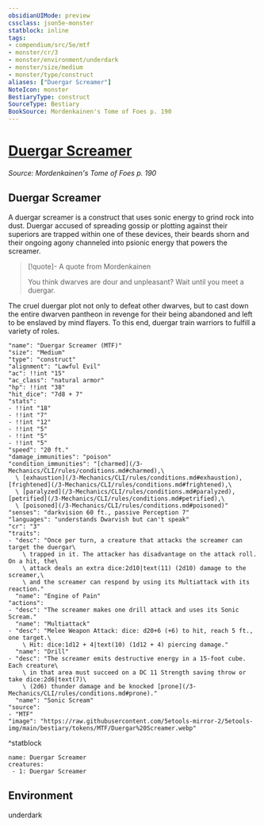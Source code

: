 ```yaml
---
obsidianUIMode: preview
cssclass: json5e-monster
statblock: inline
tags:
- compendium/src/5e/mtf
- monster/cr/3
- monster/environment/underdark
- monster/size/medium
- monster/type/construct
aliases: ["Duergar Screamer"]
NoteIcon: monster
BestiaryType: construct
SourceType: Bestiary
BookSource: Mordenkainen's Tome of Foes p. 190
---
```

# [Duergar Screamer](3-Mechanics\CLI\bestiary\construct/duergar-screamer-mtf.md)
*Source: Mordenkainen's Tome of Foes p. 190*  

## Duergar Screamer

A duergar screamer is a construct that uses sonic energy to grind rock into dust. Duergar accused of spreading gossip or plotting against their superiors are trapped within one of these devices, their beards shorn and their ongoing agony channeled into psionic energy that powers the screamer.

> [!quote]- A quote from Mordenkainen  
> 
> You think dwarves are dour and unpleasant? Wait until you meet a duergar.

The cruel duergar plot not only to defeat other dwarves, but to cast down the entire dwarven pantheon in revenge for their being abandoned and left to be enslaved by mind flayers. To this end, duergar train warriors to fulfill a variety of roles.

```statblock
"name": "Duergar Screamer (MTF)"
"size": "Medium"
"type": "construct"
"alignment": "Lawful Evil"
"ac": !!int "15"
"ac_class": "natural armor"
"hp": !!int "38"
"hit_dice": "7d8 + 7"
"stats":
- !!int "18"
- !!int "7"
- !!int "12"
- !!int "5"
- !!int "5"
- !!int "5"
"speed": "20 ft."
"damage_immunities": "poison"
"condition_immunities": "[charmed](/3-Mechanics/CLI/rules/conditions.md#charmed),\
  \ [exhaustion](/3-Mechanics/CLI/rules/conditions.md#exhaustion), [frightened](/3-Mechanics/CLI/rules/conditions.md#frightened),\
  \ [paralyzed](/3-Mechanics/CLI/rules/conditions.md#paralyzed), [petrified](/3-Mechanics/CLI/rules/conditions.md#petrified),\
  \ [poisoned](/3-Mechanics/CLI/rules/conditions.md#poisoned)"
"senses": "darkvision 60 ft., passive Perception 7"
"languages": "understands Dwarvish but can't speak"
"cr": "3"
"traits":
- "desc": "Once per turn, a creature that attacks the screamer can target the duergar\
    \ trapped in it. The attacker has disadvantage on the attack roll. On a hit, the\
    \ attack deals an extra dice:2d10|text(11) (2d10) damage to the screamer,\
    \ and the screamer can respond by using its Multiattack with its reaction."
  "name": "Engine of Pain"
"actions":
- "desc": "The screamer makes one drill attack and uses its Sonic Scream."
  "name": "Multiattack"
- "desc": "Melee Weapon Attack: dice: d20+6 (+6) to hit, reach 5 ft., one target.\
    \ Hit: dice:1d12 + 4|text(10) (1d12 + 4) piercing damage."
  "name": "Drill"
- "desc": "The screamer emits destructive energy in a 15-foot cube. Each creature\
    \ in that area must succeed on a DC 11 Strength saving throw or take dice:2d6|text(7)\
    \ (2d6) thunder damage and be knocked [prone](/3-Mechanics/CLI/rules/conditions.md#prone)."
  "name": "Sonic Scream"
"source":
- "MTF"
"image": "https://raw.githubusercontent.com/5etools-mirror-2/5etools-img/main/bestiary/tokens/MTF/Duergar%20Screamer.webp"
```
^statblock

```encounter-table
name: Duergar Screamer
creatures:
 - 1: Duergar Screamer
```

## Environment

underdark